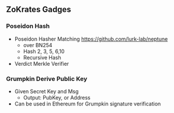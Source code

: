 ## ZoKrates Gadges

### Poseidon Hash

- Poseidon Hasher Matching https://github.com/lurk-lab/neptune
  - over BN254
  - Hash 2, 3, 5, 6,10
  - Recursive Hash
- Verdict Merkle Verifier

### Grumpkin Derive Public Key

- Given Secret Key and Msg
  - Output: PubKey, or Address
- Can be used in Ethereum for Grumpkin signature verification
